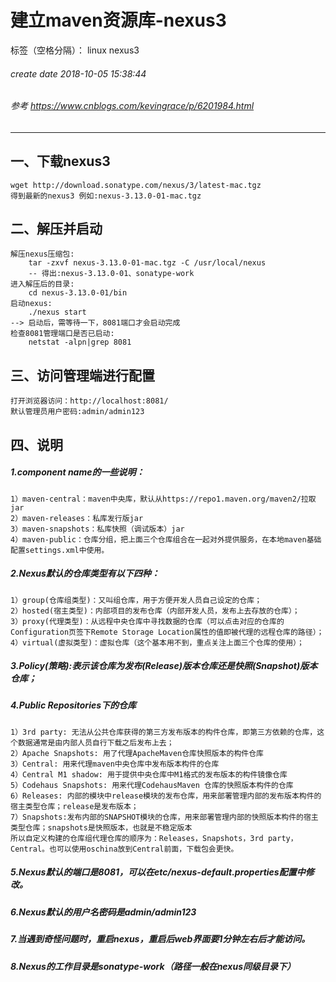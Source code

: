﻿# 建立maven资源库-nexus3

标签（空格分隔）： linux nexus3
###### create date 2018-10-05 15:38:44
###### 参考 https://www.cnblogs.com/kevingrace/p/6201984.html
---

## 一、下载nexus3
    wget http://download.sonatype.com/nexus/3/latest-mac.tgz
    得到最新的nexus3 例如:nexus-3.13.0-01-mac.tgz

## 二、解压并启动
    解压nexus压缩包: 
        tar -zxvf nexus-3.13.0-01-mac.tgz -C /usr/local/nexus
        -- 得出:nexus-3.13.0-01、sonatype-work
    进入解压后的目录: 
        cd nexus-3.13.0-01/bin
    启动nexus:
        ./nexus start
    --> 启动后，需等待一下，8081端口才会启动完成
    检查8081管理端口是否已启动:
        netstat -alpn|grep 8081

## 三、访问管理端进行配置
    打开浏览器访问：http://localhost:8081/
    默认管理员用户密码:admin/admin123

## 四、说明
##### 1.component name的一些说明： 
    1）maven-central：maven中央库，默认从https://repo1.maven.org/maven2/拉取jar 
    2）maven-releases：私库发行版jar 
    3）maven-snapshots：私库快照（调试版本）jar 
    4）maven-public：仓库分组，把上面三个仓库组合在一起对外提供服务，在本地maven基础配置settings.xml中使用。
##### 2.Nexus默认的仓库类型有以下四种：
    1）group(仓库组类型)：又叫组仓库，用于方便开发人员自己设定的仓库；
    2）hosted(宿主类型)：内部项目的发布仓库（内部开发人员，发布上去存放的仓库）；
    3）proxy(代理类型)：从远程中央仓库中寻找数据的仓库（可以点击对应的仓库的Configuration页签下Remote Storage Location属性的值即被代理的远程仓库的路径）；
    4）virtual(虚拟类型)：虚拟仓库（这个基本用不到，重点关注上面三个仓库的使用）；
##### 3.Policy(策略):表示该仓库为发布(Release)版本仓库还是快照(Snapshot)版本仓库；
##### 4.Public Repositories下的仓库 
    1）3rd party: 无法从公共仓库获得的第三方发布版本的构件仓库，即第三方依赖的仓库，这个数据通常是由内部人员自行下载之后发布上去；
    2）Apache Snapshots: 用了代理ApacheMaven仓库快照版本的构件仓库 
    3）Central: 用来代理maven中央仓库中发布版本构件的仓库 
    4）Central M1 shadow: 用于提供中央仓库中M1格式的发布版本的构件镜像仓库 
    5）Codehaus Snapshots: 用来代理CodehausMaven 仓库的快照版本构件的仓库 
    6）Releases: 内部的模块中release模块的发布仓库，用来部署管理内部的发布版本构件的宿主类型仓库；release是发布版本；
    7）Snapshots:发布内部的SNAPSHOT模块的仓库，用来部署管理内部的快照版本构件的宿主类型仓库；snapshots是快照版本，也就是不稳定版本
    所以自定义构建的仓库组代理仓库的顺序为：Releases，Snapshots，3rd party，Central。也可以使用oschina放到Central前面，下载包会更快。
##### 5.Nexus默认的端口是8081，可以在etc/nexus-default.properties配置中修改。
##### 6.Nexus默认的用户名密码是admin/admin123
##### 7.当遇到奇怪问题时，重启nexus，重启后web界面要1分钟左右后才能访问。
##### 8.Nexus的工作目录是sonatype-work（路径一般在nexus同级目录下）



